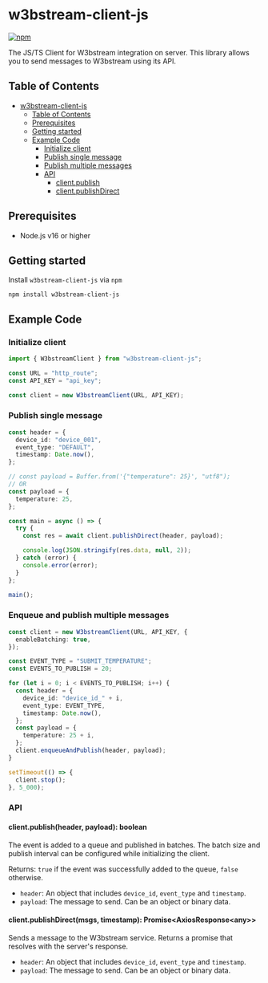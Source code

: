 # w3bstream-client-js

[![npm](https://img.shields.io/npm/v/w3bstream-client-js)](https://www.npmjs.com/package/w3bstream-client-js)

The JS/TS Client for W3bstream integration on server. This library allows you to send messages to W3bstream using its API.

## Table of Contents

- [w3bstream-client-js](#w3bstream-client-js)
  - [Table of Contents](#table-of-contents)
  - [Prerequisites](#prerequisites)
  - [Getting started](#getting-started)
  - [Example Code](#example-code)
    - [Initialize client](#initialize-client)
    - [Publish single message](#publish-single-message)
    - [Publish multiple messages](#publish-multiple-messages)
    - [API](#api)
      - [client.publish](#clientpublishheader-payload-boolean)
      - [client.publishDirect](#clientpublishdirectmsgs-timestamp-promiseaxiosresponseany)

## Prerequisites

- Node.js v16 or higher

## Getting started

Install `w3bstream-client-js` via `npm`

```shell
npm install w3bstream-client-js
```

## Example Code

### Initialize client

```typescript
import { W3bstreamClient } from "w3bstream-client-js";

const URL = "http_route";
const API_KEY = "api_key";

const client = new W3bstreamClient(URL, API_KEY);
```

### Publish single message

```typescript
const header = {
  device_id: "device_001",
  event_type: "DEFAULT",
  timestamp: Date.now(),
};

// const payload = Buffer.from('{"temperature": 25}', "utf8");
// OR
const payload = {
  temperature: 25,
};

const main = async () => {
  try {
    const res = await client.publishDirect(header, payload);

    console.log(JSON.stringify(res.data, null, 2));
  } catch (error) {
    console.error(error);
  }
};

main();
```

### Enqueue and publish multiple messages

```typescript
const client = new W3bstreamClient(URL, API_KEY, {
  enableBatching: true,
});

const EVENT_TYPE = "SUBMIT_TEMPERATURE";
const EVENTS_TO_PUBLISH = 20;

for (let i = 0; i < EVENTS_TO_PUBLISH; i++) {
  const header = {
    device_id: "device_id_" + i,
    event_type: EVENT_TYPE,
    timestamp: Date.now(),
  };
  const payload = {
    temperature: 25 + i,
  };
  client.enqueueAndPublish(header, payload);
}

setTimeout(() => {
  client.stop();
}, 5_000);
```

### API

#### client.publish(header, payload): boolean

The event is added to a queue and published in batches. The batch size and publish interval can be configured while initializing the client.

Returns:
`true` if the event was successfully added to the queue, `false` otherwise.

- `header`: An object that includes `device_id`, `event_type` and `timestamp`.
- `payload`: The message to send. Can be an object or binary data.

#### client.publishDirect(msgs, timestamp): Promise\<AxiosResponse\<any>>

Sends a message to the W3bstream service. Returns a promise that resolves with the server's response.

- `header`: An object that includes `device_id`, `event_type` and `timestamp`.
- `payload`: The message to send. Can be an object or binary data.
